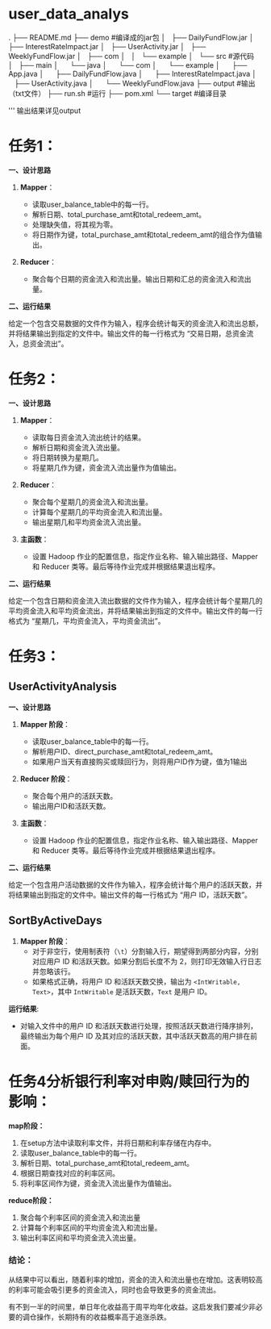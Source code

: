 # user_data_analys


.
├── README.md
├── demo #编译成的jar包
│   ├── DailyFundFlow.jar
│   ├── InterestRateImpact.jar
│   ├── UserActivity.jar
│   ├── WeeklyFundFlow.jar
│   ├── com
│   │   └── example
│   └── src #源代码
│       ├── main
│           └── java
│               └── com
│                   └── example
│                       ├── App.java
│                       ├── DailyFundFlow.java
│                       ├── InterestRateImpact.java
│                       ├── UserActivity.java
│                       └── WeeklyFundFlow.java
├── output #输出（txt文件）
├── run.sh #运行
├── pom.xml
└── target #编译目录

'''
输出结果详见output

# 任务1：


**一、设计思路**

1. **Mapper**：

    * 读取user_balance_table中的每一行。
    * 解析日期、total_purchase_amt和total_redeem_amt。
    * 处理缺失值，将其视为零。
    * 将日期作为键，total_purchase_amt和total_redeem_amt的组合作为值输出。
2. **Reducer**：

    * 聚合每个日期的资金流入和流出量。输出日期和汇总的资金流入和流出量。

**二、运行结果**

给定一个包含交易数据的文件作为输入，程序会统计每天的资金流入和流出总额，并将结果输出到指定的文件中。输出文件的每一行格式为 “交易日期，总资金流入，总资金流出”。



# 任务2：



**一、设计思路**

1. **Mapper**：

    * 读取每日资金流入流出统计的结果。
    * 解析日期和资金流入流出量。
    * 将日期转换为星期几。
    * 将星期几作为键，资金流入流出量作为值输出。
2. **Reducer**：

    * 聚合每个星期几的资金流入和流出量。
    * 计算每个星期几的平均资金流入和流出量。
    * 输出星期几和平均资金流入流出量。
3. **主函数**：

    * 设置 Hadoop 作业的配置信息，指定作业名称、输入输出路径、Mapper 和 Reducer 类等。最后等待作业完成并根据结果退出程序。

**二、运行结果**

给定一个包含日期和资金流入流出数据的文件作为输入，程序会统计每个星期几的平均资金流入和平均资金流出，并将结果输出到指定的文件中。输出文件的每一行格式为 “星期几，平均资金流入，平均资金流出”。


# 任务3：



## UserActivityAnalysis  

**一、设计思路**

1. **Mapper 阶段**：

    * 读取user_balance_table中的每一行。
    * 解析用户ID、direct_purchase_amt和total_redeem_amt。
    * 如果用户当天有直接购买或赎回行为，则将用户ID作为键，值为1输出
2. **Reducer 阶段**：

    * 聚合每个用户的活跃天数。
    * 输出用户ID和活跃天数。
3. **主函数**：

    * 设置 Hadoop 作业的配置信息，指定作业名称、输入输出路径、Mapper 和 Reducer 类等。最后等待作业完成并根据结果退出程序。

**二、运行结果**

给定一个包含用户活动数据的文件作为输入，程序会统计每个用户的活跃天数，并将结果输出到指定的文件中。输出文件的每一行格式为 “用户 ID，活跃天数”。


## SortByActiveDays

1. **Mapper 阶段**：
   - 对于非空行，使用制表符（`\t`）分割输入行，期望得到两部分内容，分别对应用户 ID 和活跃天数。如果分割后长度不为 2，则打印无效输入行日志并忽略该行。
   - 如果格式正确，将用户 ID 和活跃天数交换，输出为 `<IntWritable, Text>`，其中 `IntWritable` 是活跃天数，`Text` 是用户 ID。



 **运行结果**:
   - 对输入文件中的用户 ID 和活跃天数进行处理，按照活跃天数进行降序排列，最终输出为每个用户 ID 及其对应的活跃天数，其中活跃天数高的用户排在前面。


# 任务4分析银行利率对申购/赎回行为的影响：



**map阶段：**

1. 在setup方法中读取利率文件，并将日期和利率存储在内存中。
2. 读取user_balance_table中的每一行。
3. 解析日期、total_purchase_amt和total_redeem_amt。
4. 根据日期查找对应的利率区间。
5. 将利率区间作为键，资金流入流出量作为值输出。

**reduce阶段：**

1. 聚合每个利率区间的资金流入和流出量
2. 计算每个利率区间的平均资金流入和流出量。
3. 输出利率区间和平均资金流入流出量。

### 结论：

从结果中可以看出，随着利率的增加，资金的流入和流出量也在增加。这表明较高的利率可能会吸引更多的资金流入，同时也会导致更多的资金流出。

有不到一半的时间里，单日年化收益高于周平均年化收益。这启发我们要减少非必要的调仓操作，长期持有的收益概率高于追涨杀跌。

‍





